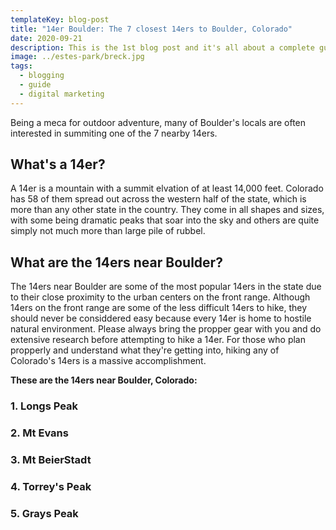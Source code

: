 ```yaml
---
templateKey: blog-post
title: "14er Boulder: The 7 closest 14ers to Boulder, Colorado"
date: 2020-09-21
description: This is the 1st blog post and it's all about a complete guide to blogging
image: ../estes-park/breck.jpg
tags:
  - blogging
  - guide
  - digital marketing
---
```

Being a meca for outdoor adventure, many of Boulder's locals are often interested in summiting one of the 7 nearby 14ers.

## What's a 14er?
A 14er is a mountain with a summit elvation of at least 14,000 feet. Colorado has 58 of them spread out across the western half of the state, which is more than any other state in the country. They come in all shapes and sizes, with some being dramatic peaks that soar into the sky and others are quite simply not much more than large pile of rubbel.

## What are the 14ers near Boulder?
The 14ers near Boulder are some of the most popular 14ers in the state due to their close proximity to the urban centers on the front range. Although 14ers on the front range are some of the less difficult 14ers to hike, they should never be considdered easy because every 14er is home to hostile natural environment. Please always bring the propper gear with you and do extensive research before attempting to hike a 14er. For those who plan propperly and understand what they're getting into, hiking any of Colorado's 14ers is a massive accomplishment.

**These are the 14ers near Boulder, Colorado:**
### 1. Longs Peak

### 2. Mt Evans

### 3. Mt BeierStadt

### 4. Torrey's Peak

### 5. Grays Peak
